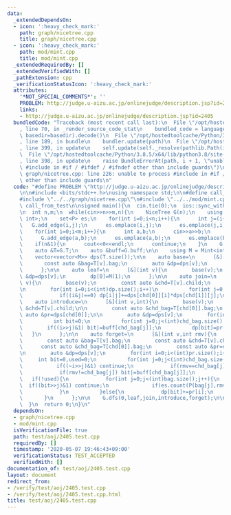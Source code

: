 ```yaml
---
data:
  _extendedDependsOn:
  - icon: ':heavy_check_mark:'
    path: graph/nicetree.cpp
    title: graph/nicetree.cpp
  - icon: ':heavy_check_mark:'
    path: mod/mint.cpp
    title: mod/mint.cpp
  _extendedRequiredBy: []
  _extendedVerifiedWith: []
  _pathExtension: cpp
  _verificationStatusIcon: ':heavy_check_mark:'
  attributes:
    '*NOT_SPECIAL_COMMENTS*': ''
    PROBLEM: http://judge.u-aizu.ac.jp/onlinejudge/description.jsp?id=2405
    links:
    - http://judge.u-aizu.ac.jp/onlinejudge/description.jsp?id=2405
  bundledCode: "Traceback (most recent call last):\n  File \"/opt/hostedtoolcache/Python/3.8.5/x64/lib/python3.8/site-packages/onlinejudge_verify/documentation/build.py\"\
    , line 70, in _render_source_code_stat\n    bundled_code = language.bundle(stat.path,\
    \ basedir=basedir).decode()\n  File \"/opt/hostedtoolcache/Python/3.8.5/x64/lib/python3.8/site-packages/onlinejudge_verify/languages/cplusplus.py\"\
    , line 189, in bundle\n    bundler.update(path)\n  File \"/opt/hostedtoolcache/Python/3.8.5/x64/lib/python3.8/site-packages/onlinejudge_verify/languages/cplusplus_bundle.py\"\
    , line 399, in update\n    self.update(self._resolve(pathlib.Path(included), included_from=path))\n\
    \  File \"/opt/hostedtoolcache/Python/3.8.5/x64/lib/python3.8/site-packages/onlinejudge_verify/languages/cplusplus_bundle.py\"\
    , line 398, in update\n    raise BundleErrorAt(path, i + 1, \"unable to process\
    \ #include in #if / #ifdef / #ifndef other than include guards\")\nonlinejudge_verify.languages.cplusplus_bundle.BundleErrorAt:\
    \ graph/nicetree.cpp: line 226: unable to process #include in #if / #ifdef / #ifndef\
    \ other than include guards\n"
  code: "#define PROBLEM \"http://judge.u-aizu.ac.jp/onlinejudge/description.jsp?id=2405\"\
    \n\n#include <bits/stdc++.h>\nusing namespace std;\n\n#define call_from_test\n\
    #include \"../../graph/nicetree.cpp\"\n#include \"../../mod/mint.cpp\"\n#undef\
    \ call_from_test\n\nsigned main(){\n  cin.tie(0);\n  ios::sync_with_stdio(0);\n\
    \n  int n,m;\n  while(cin>>n>>m,n){\n    NiceTree G(n);\n    using P = pair<int,\
    \ int>;\n    set<P> es;\n    for(int i=0;i<n;i++){\n      int j=(i+1)%n;\n   \
    \   G.add_edge(i,j);\n      es.emplace(i,j);\n      es.emplace(j,i);\n    }\n\
    \    for(int i=0;i<m;i++){\n      int a,b;\n      cin>>a>>b;\n      a--;b--;\n\
    \      G.add_edge(a,b);\n      es.emplace(a,b);\n      es.emplace(b,a);\n    }\n\
    \    if(n&1){\n      cout<<0<<endl;\n      continue;\n    }\n    G.build();\n\
    \    auto &T=G.T;\n    auto &buff=G.buff;\n\n    using M = Mint<int, 1000003>;\n\
    \    vector<vector<M>> dps(T.size());\n\n    auto base=\n      [&](int v){\n \
    \       const auto &bag=T[v].bag;\n        auto &dp=dps[v];\n        dp.assign(1<<bag.size(),0);\n\
    \      };\n\n    auto leaf=\n      [&](int v){\n        base(v);\n        auto\
    \ &dp=dps[v];\n        dp[0]=M(1);\n      };\n\n    auto join=\n      [&](int\
    \ v){\n        base(v);\n        const auto &chd=T[v].child;\n        auto &dp=dps[v];\n\
    \n        for(int i=0;i<(int)dp.size();i++)\n          for(int j=0;j<(int)dp.size();j++)\n\
    \            if((i&j)==0) dp[i|j]+=dps[chd[0]][i]*dps[chd[1]][j];\n      };\n\n\
    \    auto introduce=\n      [&](int v,int){\n        base(v);\n        const auto\
    \ &chd=T[v].child;\n\n        const auto &chd_bag=T[chd[0]].bag;\n        const\
    \ auto &pr=dps[chd[0]];\n\n        auto &dp=dps[v];\n        for(int i=0;i<(int)pr.size();i++){\n\
    \          int bit=0;\n          for(int j=0;j<(int)chd_bag.size();j++)\n    \
    \        if((i>>j)&1) bit|=buff[chd_bag[j]];\n          dp[bit]=pr[i];\n     \
    \   }\n      };\n\n    auto forget=\n      [&](int v,int rmv){\n        base(v);\n\
    \        const auto &bag=T[v].bag;\n        const auto &chd=T[v].child;\n\n  \
    \      const auto &chd_bag=T[chd[0]].bag;\n        const auto &pr=dps[chd[0]];\n\
    \n        auto &dp=dps[v];\n        for(int i=0;i<(int)pr.size();i++){\n     \
    \     int bit=0,used=0;\n          for(int j=0;j<(int)chd_bag.size();j++){\n \
    \           if((~i>>j)&1) continue;\n            if(rmv==chd_bag[j]) used=1;\n\
    \            if(rmv!=chd_bag[j]) bit|=buff[chd_bag[j]];\n          }\n       \
    \   if(!used){\n            for(int j=0;j<(int)bag.size();j++){\n            \
    \  if((bit>>j)&1) continue;\n              if(es.count(P(bag[j],rmv))) dp[bit|(1<<j)]+=pr[i];\n\
    \            }\n          }else{\n            dp[bit]+=pr[i];\n          }\n \
    \       }\n      };\n\n    G.dfs(0,leaf,join,introduce,forget);\n\n    cout<<dps[0][1]<<endl;\n\
    \  }\n  return 0;\n}\n"
  dependsOn:
  - graph/nicetree.cpp
  - mod/mint.cpp
  isVerificationFile: true
  path: test/aoj/2405.test.cpp
  requiredBy: []
  timestamp: '2020-05-07 19:46:43+09:00'
  verificationStatus: TEST_ACCEPTED
  verifiedWith: []
documentation_of: test/aoj/2405.test.cpp
layout: document
redirect_from:
- /verify/test/aoj/2405.test.cpp
- /verify/test/aoj/2405.test.cpp.html
title: test/aoj/2405.test.cpp
---
```

